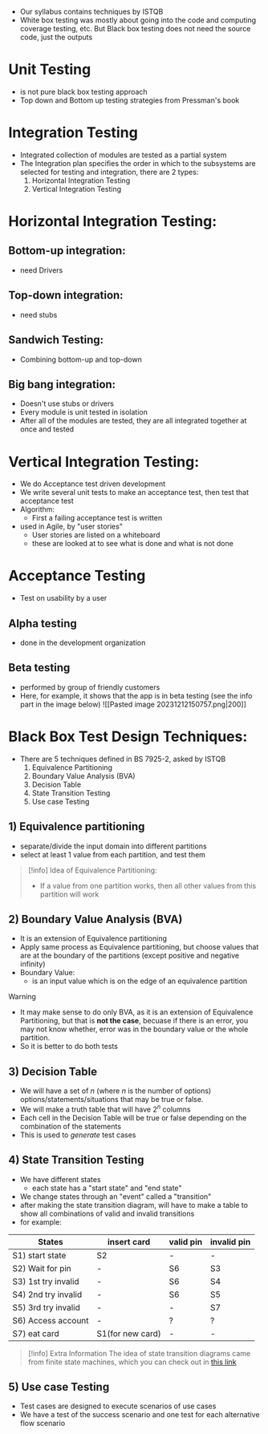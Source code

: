 - Our syllabus contains techniques by ISTQB
- White box testing was mostly about going into the code and computing coverage testing, etc. But Black box testing does not need the source code, just the outputs
# Unit Testing
- is not pure black box testing approach
- Top down and Bottom up testing strategies from Pressman's book
# Integration Testing
- Integrated collection of modules are tested as a partial system
- The Integration plan specifies the order in which to the subsystems are selected for testing and integration, there are 2 types:
	1) Horizontal Integration Testing
	2) Vertical Integration Testing
# Horizontal Integration Testing:
## Bottom-up integration:
- need Drivers
## Top-down integration:
- need stubs
## Sandwich Testing:
- Combining bottom-up and top-down
## Big bang integration:
- Doesn't use stubs or drivers
- Every module is unit tested in isolation 
- After all of the modules are tested, they are all integrated together at once and tested
# Vertical Integration Testing:
- We do Acceptance test driven development
- We write several unit tests to make an acceptance test, then test that acceptance test
- Algorithm:
	- First a failing acceptance test is written
- used in Agile, by "user stories"
	- User stories are listed on a whiteboard
	- these are looked at to see what is done and what is not done
# Acceptance Testing
- Test on usability by a user
## Alpha testing
- done in the development organization
## Beta testing
- performed by group of friendly customers
- Here, for example, it shows that the app is in beta testing (see the info part in the image below)
![[Pasted image 20231212150757.png|200]]
# Black Box Test Design Techniques:
- There are 5 techniques defined in BS 7925-2, asked by ISTQB
	1) Equivalence Partitioning
	2) Boundary Value Analysis (BVA)
	3) Decision Table
	4) State Transition Testing
	5) Use case Testing
## 1) Equivalence partitioning
- separate/divide the input domain into different partitions
- select at least 1 value from each partition, and test them
>[!info] Idea of Equivalence Partitioning:
>- If a value from one partition works, then all other values from this partition will work
## 2) Boundary Value Analysis (BVA)
- It is an extension of Equivalence partitioning
- Apply same process as Equivalence partitioning, but choose values that are at the boundary of the partitions (except positive and negative infinity)
- Boundary Value:
	- is an input value which is on the edge of an equivalence partition
>[!warning]
>- It may make sense to do only BVA, as it is an extension of Equivalence Partitioning, but that is **not the case**, becuase if there is an error, you may not know whether, error was in the boundary value or the whole partition.
>- So it is better to do both tests
## 3) Decision Table
- We will have a set of $n$ (where $n$ is the number of options) options/statements/situations that may be true or false.
- We will make a truth table that will have $2^n$ columns
- Each cell in the Decision Table will be true or false depending on the combination of the statements
- This is used to *generate* test cases
## 4) State Transition Testing
- We have different states
	- each state has a "start state" and "end state"
- We change states through an "event" called a "transition"
- after making the state transition diagram, will have to make a table to show all combinations of valid and invalid transitions
- for example:

| States                           | insert card      | valid pin | invalid pin |
| --------------------------------- | ---------------- | --------- | ----------- |
| S1) start state                   | S2               | -         | -           |
| S2) Wait for pin                  | -                | S6        | S3          |
| S3) 1st try invalid               | -                | S6        | S4          |
| S4) 2nd try invalid               | -                | S6        | S5          |
| S5) 3rd try invalid | -                | -         | S7          |
| S6) Access account                | -                | ?         | ?           |
| S7) eat card                      | S1(for new card) | -         | -            |

>[!info] Extra Information
>The idea of state transition diagrams came from finite state machines, which you can check out in [this link](https://en.wikipedia.org/wiki/Finite-state_machine#Representations) 
## 5) Use case Testing
- Test cases are designed to execute scenarios of use cases
- We have a test of the success scenario and one test for each alternative flow scenario